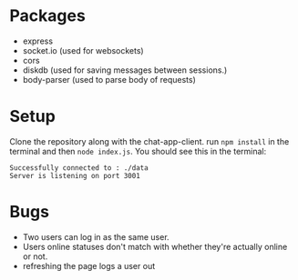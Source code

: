 
# Packages
- express
- socket.io (used for websockets)
- cors
- diskdb (used for saving messages between sessions.)
- body-parser (used to parse body of requests)



# Setup
Clone the repository along with the chat-app-client.
run `npm install` in the terminal and then `node index.js`. You should see this in the terminal:
```
Successfully connected to : ./data
Server is listening on port 3001
```


# Bugs

- Two users can log in as the same user.
- Users online statuses don't match with whether they're actually online or not.
- refreshing the page logs a user out

